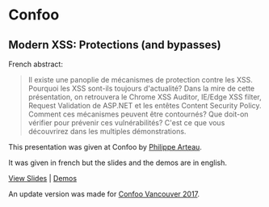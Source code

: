 # Confoo

## Modern XSS: Protections (and bypasses)

French abstract:

> Il existe une panoplie de mécanismes de protection contre les XSS. Pourquoi les XSS sont-ils toujours d'actualité? Dans la mire de cette présentation, on retrouvera le Chrome XSS Auditor, IE/Edge XSS filter, Request Validation de ASP.NET et les entêtes Content Security Policy. Comment ces mécanismes peuvent être contournés? Que doit-on vérifier pour prévenir ces vulnérabilités? C'est ce que vous découvrirez dans les multiples démonstrations.

This presentation was given at Confoo by [Philippe Arteau](https://github.com/h3xstream).

It was given in french but the slides and the demos are in english.

[View Slides](https://docs.google.com/presentation/d/130n98LMDyD1xyZp5wzgmjmrZPP-nBcU9tI3NaOVfBs0/preview) | [Demos](https://github.com/GoSecure/confoo-xss-bypass-demos)

An update version was made for [Confoo Vancouver 2017](https://github.com/GoSecure/presentations/blob/gh-pages/2017-12-04-confoo/Bypassing%20Modern%20XSS%20Protections.pdf).

